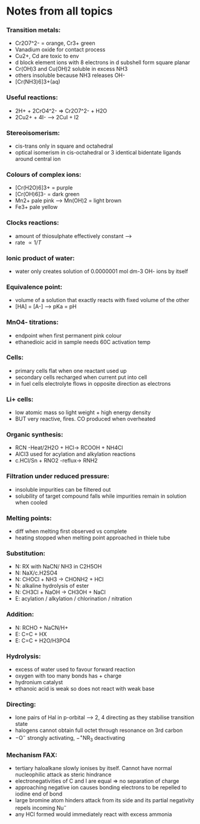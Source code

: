 # Notes from all topics

### Transition metals:
- Cr2O7^2- = orange, Cr3+ green
- Vanadium oxide for contact process
- Cu2+, Cd are toxic to env
- d block element ions with 8 electrons in d subshell form square planar
- Cr(OH)3 and Cu(OH)2 soluble in excess NH3
- others insoluble because NH3 releases OH-
- [Cr(NH3)6]3+(aq)

### Useful reactions:
- 2H+ + 2CrO4^2- => Cr2O7^2- + H2O
- 2Cu2+ + 4I- --> 2CuI + I2

### Stereoisomerism:
- cis-trans only in square and octahedral
- optical isomerism in cis-octahedral or 3 identical bidentate ligands around central ion

### Colours of complex ions:
- [Cr(H2O)6]3+ = purple
- [Cr(OH)6]3- = dark green
- Mn2+ pale pink --> Mn(OH)2 = light brown
- Fe3+ pale yellow

### Clocks reactions:
- amount of thiosulphate effectively constant -->
- rate $\propto 1/T$

### Ionic product of water:
- water only creates solution of 0.0000001 mol dm-3 OH- ions by itself

### Equivalence point:
- volume of a solution that exactly reacts with fixed volume of the other
- [HA] = [A-] --> pKa = pH

### MnO4- titrations:
- endpoint when first permanent pink colour
- ethanedioic acid in sample needs 60C activation temp

### Cells:
- primary cells flat when one reactant used up
- secondary cells recharged when current put into cell
- in fuel cells electrolyte flows in opposite direction as electrons

### Li+ cells:
- low atomic mass so light weight + high energy density
- BUT very reactive, fires. CO produced when overheated

### Organic synthesis:
- RCN -Heat/2H2O + HCl-> RCOOH + NH4Cl
- AlCl3 used for acylation and alkylation reactions
- c.HCl/Sn + RNO2 -reflux-> RNH2

### Filtration under reduced pressure:
- insoluble impurities can be filtered out
- solubility of target compound falls while impurities remain in solution when cooled

### Melting points:
- diff when melting first observed vs complete
- heating stopped when melting point approached in thiele tube

### Substitution:
- N: RX with NaCN/ NH3 in C2H5OH
- N: NaX/c.H2SO4
- N: CHOCl + NH3 -> CHONH2 + HCl
- N: alkaline hydrolysis of ester
- N: CH3Cl + NaOH -> CH3OH + NaCl
- E: acylation / alkylation / chlorination / nitration

### Addition:
- N: RCHO + NaCN/H+
- E: C=C + HX
- E: C=C + H2O/H3PO4

### Hydrolysis:
- excess of water used to favour forward reaction
- oxygen with too many bonds has $+$ charge
- hydronium catalyst
- ethanoic acid is weak so does not react with weak base

### Directing:
- lone pairs of Hal in p-orbital --> 2, 4 directing as they stabilise transition state
- halogens cannot obtain full octet through resonance on 3rd carbon
- $\mathrm{-O^-}$ strongly activating, $\mathrm{-^+NR_3}$ deactivating

### Mechanism FAX:
- tertiary haloalkane slowly ionises by itself. Cannot have normal nucleophilic attack as steric hindrance
- electronegativities of C and I are equal $\Rightarrow$ no separation of charge
- approaching negative ion causes bonding electrons to be repelled to iodine end of bond
- large bromine atom hinders attack from its side and its partial negativity repels incoming $\mathrm{Nu^-}$
- any HCl formed would immediately react with excess ammonia
